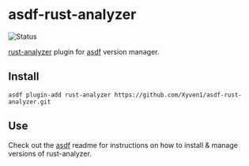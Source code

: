 # asdf-rust-analyzer

![Status](https://github.com/Xyven1/asdf-rust-analyzer/workflows/plugin%20test/badge.svg)

[rust-analyzer](https://github.com/rust-analyzer/rust-analyzer) plugin for [asdf](https://github.com/asdf-vm/asdf) version manager.

## Install

```
asdf plugin-add rust-analyzer https://github.com/Xyven1/asdf-rust-analyzer.git
```

## Use

Check out the [asdf](https://github.com/asdf-vm/asdf) readme for instructions on how to install & manage versions of rust-analyzer.
